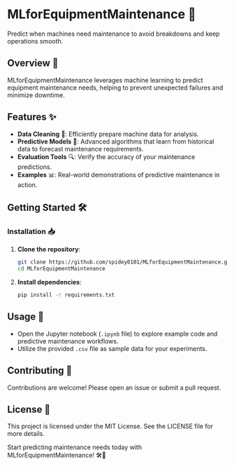 # MLforEquipmentMaintenance 🚀

Predict when machines need maintenance to avoid breakdowns and keep operations smooth.

## Overview 🌟

MLforEquipmentMaintenance leverages machine learning to predict equipment maintenance needs, helping to prevent unexpected failures and minimize downtime.

## Features ✨

- **Data Cleaning** 🧹: Efficiently prepare machine data for analysis.
- **Predictive Models** 🔮: Advanced algorithms that learn from historical data to forecast maintenance requirements.
- **Evaluation Tools** 🔍: Verify the accuracy of your maintenance predictions.
- **Examples** 📊: Real-world demonstrations of predictive maintenance in action.

## Getting Started 🛠️

### Installation 📥

1. **Clone the repository**:
   ```bash
   git clone https://github.com/spidey0101/MLforEquipmentMaintenance.git
   cd MLforEquipmentMaintenance
   ```

2. **Install dependencies**:
   ```bash
   pip install -r requirements.txt
   ```

## Usage 🚀

- Open the Jupyter notebook (`.ipynb` file) to explore example code and predictive maintenance workflows.
- Utilize the provided `.csv` file as sample data for your experiments.

## Contributing 🤝

Contributions are welcome! Please open an issue or submit a pull request.

## License 📜

This project is licensed under the MIT License. See the LICENSE file for more details.

Start predicting maintenance needs today with MLforEquipmentMaintenance! 🛠️🔧
